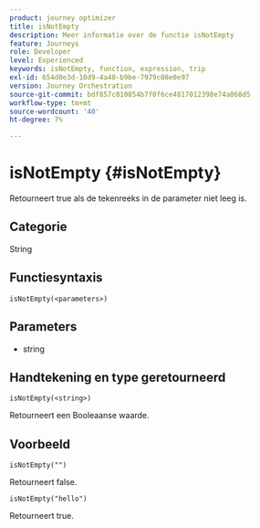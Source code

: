 ```yaml
---
product: journey optimizer
title: isNotEmpty
description: Meer informatie over de functie isNotEmpty
feature: Journeys
role: Developer
level: Experienced
keywords: isNotEmpty, function, expression, trip
exl-id: 654d0e3d-10d9-4a40-b9be-7979c08e0e97
version: Journey Orchestration
source-git-commit: bdf857c010854b7f0f6ce4817012398e74a068d5
workflow-type: tm+mt
source-wordcount: '40'
ht-degree: 7%

---
```


# isNotEmpty {#isNotEmpty}

Retourneert true als de tekenreeks in de parameter niet leeg is.

## Categorie

String

## Functiesyntaxis

`isNotEmpty(<parameters>)`

## Parameters

* string

## Handtekening en type geretourneerd

`isNotEmpty(<string>)`

Retourneert een Booleaanse waarde.

## Voorbeeld

`isNotEmpty("")`

Retourneert false.

`isNotEmpty("hello")`

Retourneert true.
